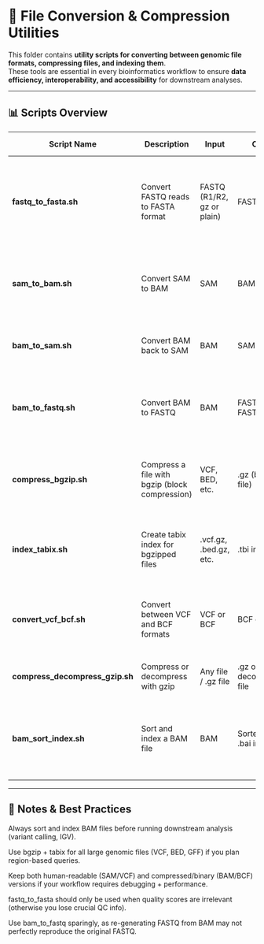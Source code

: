 # 📂 File Conversion & Compression Utilities

This folder contains **utility scripts for converting between genomic file formats, compressing files, and indexing them**.  
These tools are essential in every bioinformatics workflow to ensure **data efficiency, interoperability, and accessibility** for downstream analyses.

---

## 📊 Scripts Overview

| Script Name                      | Description                                           | Input                        | Output                         | When to Use / Why                                                                 | Example Usage |
|----------------------------------|-------------------------------------------------------|------------------------------|--------------------------------|-----------------------------------------------------------------------------------|---------------|
| **fastq_to_fasta.sh**            | Convert FASTQ reads to FASTA format                   | FASTQ (R1/R2, gz or plain)   | FASTA                          | When you only need sequences without quality scores (e.g., BLAST, motif search)   | `./fastq_to_fasta.sh sample.fastq.gz sample.fasta` |
| **sam_to_bam.sh**                | Convert SAM to BAM                                    | SAM                          | BAM                            | To reduce size and speed up processing; BAM is compressed and binary               | `./sam_to_bam.sh input.sam output.bam` |
| **bam_to_sam.sh**                | Convert BAM back to SAM                               | BAM                          | SAM                            | When human-readable format is required                                             | `./bam_to_sam.sh input.bam output.sam` |
| **bam_to_fastq.sh**              | Convert BAM to FASTQ                                  | BAM                          | FASTQ R1, FASTQ R2             | To recover FASTQ reads from aligned BAM (e.g., re-alignment, QC)                  | `./bam_to_fastq.sh aln.bam R1.fastq R2.fastq` |
| **compress_bgzip.sh**            | Compress a file with bgzip (block compression)        | VCF, BED, etc.               | .gz (bgzipped file)            | Needed for large genomic files that require random access                         | `./compress_bgzip.sh variants.vcf variants.vcf.gz` |
| **index_tabix.sh**               | Create tabix index for bgzipped files                 | .vcf.gz, .bed.gz, etc.       | .tbi index                     | Enables fast region queries (`bcftools view -r chr1:1000-2000`)                   | `./index_tabix.sh variants.vcf.gz` |
| **convert_vcf_bcf.sh**           | Convert between VCF and BCF formats                   | VCF or BCF                   | BCF or VCF                     | BCF is faster/lighter for large datasets; VCF is human-readable                   | `./convert_vcf_bcf.sh input.vcf output.bcf` |
| **compress_decompress_gzip.sh**  | Compress or decompress with gzip                      | Any file / .gz file          | .gz or decompressed file       | General-purpose compression or extraction                                         | `./compress_decompress_gzip.sh compress file.txt` |
| **bam_sort_index.sh**            | Sort and index a BAM file                             | BAM                          | Sorted BAM + .bai index        | Essential before variant calling, IGV visualization, or downstream processing     | `./bam_sort_index.sh input.bam sorted.bam` |

---


## 📝 Notes & Best Practices
Always sort and index BAM files before running downstream analysis (variant calling, IGV).

Use bgzip + tabix for all large genomic files (VCF, BED, GFF) if you plan region-based queries.

Keep both human-readable (SAM/VCF) and compressed/binary (BAM/BCF) versions if your workflow requires debugging + performance.

fastq_to_fasta should only be used when quality scores are irrelevant (otherwise you lose crucial QC info).

Use bam_to_fastq sparingly, as re-generating FASTQ from BAM may not perfectly reproduce the original FASTQ.

